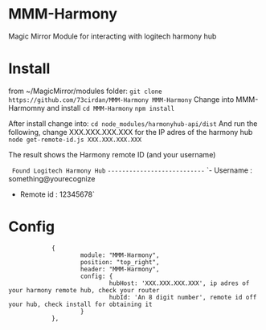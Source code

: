 # MMM-Harmony
Magic Mirror Module for interacting with logitech harmony hub

# Install
from  ~/MagicMirror/modules folder: 
`git clone https://github.com/73cirdan/MMM-Harmony MMM-Harmony`
Change into MMM-Harmomny and install
`cd MMM-Harmony` 
`npm install`

After install change into:
`cd node_modules/harmonyhub-api/dist`
And run the following, change XXX.XXX.XXX.XXX for the IP adres of the harmony hub
`node get-remote-id.js XXX.XXX.XXX.XXX` 

The result shows the Harmony remote ID (and your username)

` Found Logitech Harmony Hub`
`---------------------------`
 `- Username    : something@yourecognize
 - Remote id   : 12345678`

# Config

                {
                        module: "MMM-Harmony",
                        position: "top_right",
                        header: "MMM-Harmony",
                        config: {
                                hubHost: 'XXX.XXX.XXX.XXX', ip adres of your harmony remote hub, check your router
                                hubId: 'An 8 digit number', remote id off your hub, check install for obtaining it
                        }
                },
